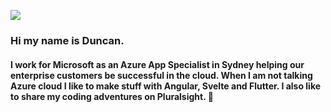 ![](https://pbs.twimg.com/profile_banners/110376362/1603413588/600x200)
### Hi my name is Duncan. 
#### I work for Microsoft as an Azure App Specialist in Sydney helping our enterprise customers be successful in the cloud. When I am not talking Azure cloud I like to make stuff with Angular, Svelte and Flutter. I also like to share my coding adventures on Pluralsight. 👋
